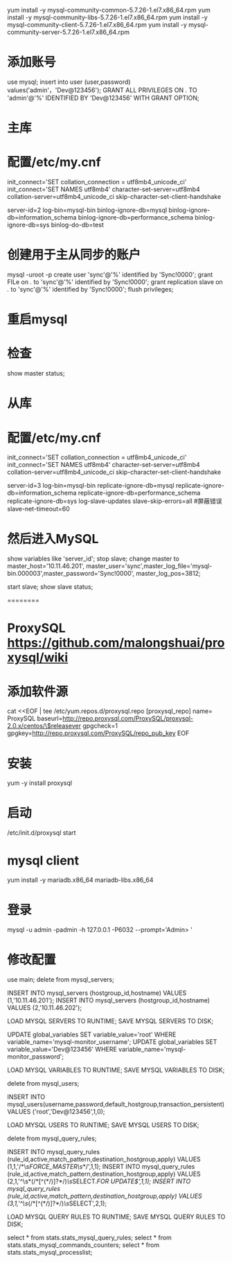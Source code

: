yum install -y mysql-community-common-5.7.26-1.el7.x86_64.rpm 
yum install -y mysql-community-libs-5.7.26-1.el7.x86_64.rpm 
yum install -y mysql-community-client-5.7.26-1.el7.x86_64.rpm
yum install -y mysql-community-server-5.7.26-1.el7.x86_64.rpm 

# 添加账号
use mysql;
insert into user (user,password) values('admin'，'Dev@123456');
GRANT ALL PRIVILEGES ON *.* TO 'admin'@'%' IDENTIFIED BY 'Dev@123456' WITH GRANT OPTION;

# 主库
# 配置/etc/my.cnf
init_connect='SET collation_connection = utf8mb4_unicode_ci'
init_connect='SET NAMES utf8mb4'
character-set-server=utf8mb4
collation-server=utf8mb4_unicode_ci
skip-character-set-client-handshake
 
server-id=2
log-bin=mysql-bin
binlog-ignore-db=mysql
binlog-ignore-db=information_schema
binlog-ignore-db=performance_schema
binlog-ignore-db=sys
binlog-do-db=test


# 创建用于主从同步的账户

mysql -uroot -p
create user 'sync'@'%' identified by 'Sync!0000';
grant FILe on *.* to 'sync'@'%' identified by 'Sync!0000';
grant replication slave on *.* to 'sync'@'%' identified by 'Sync!0000';
flush privileges;

# 重启mysql
# 检查
show master status;

# 从库
# 配置/etc/my.cnf
init_connect='SET collation_connection = utf8mb4_unicode_ci'
init_connect='SET NAMES utf8mb4'
character-set-server=utf8mb4
collation-server=utf8mb4_unicode_ci
skip-character-set-client-handshake
 
server-id=3
log-bin=mysql-bin
replicate-ignore-db=mysql
replicate-ignore-db=information_schema
replicate-ignore-db=performance_schema
replicate-ignore-db=sys
log-slave-updates
slave-skip-errors=all     #屏蔽错误
slave-net-timeout=60

# 然后进入MySQL

show variables like 'server_id'; 
stop slave;
change master to master_host='10.11.46.201', master_user='sync',master_log_file='mysql-bin.000003',master_password='Sync!0000', master_log_pos=3812;

start slave;
show slave status;



========
# ProxySQL https://github.com/malongshuai/proxysql/wiki
 
# 添加软件源
cat <<EOF | tee /etc/yum.repos.d/proxysql.repo
[proxysql_repo]
name= ProxySQL
baseurl=http://repo.proxysql.com/ProxySQL/proxysql-2.0.x/centos/\$releasever
gpgcheck=1
gpgkey=http://repo.proxysql.com/ProxySQL/repo_pub_key
EOF

# 安装
yum -y install proxysql

# 启动
/etc/init.d/proxysql start

# mysql client
yum install -y mariadb.x86_64 mariadb-libs.x86_64

# 登录
mysql -u admin -padmin -h 127.0.0.1 -P6032 --prompt='Admin> '
# 修改配置
use main;
delete from mysql_servers;

INSERT INTO mysql_servers (hostgroup_id,hostname) VALUES (1,'10.11.46.201');
INSERT INTO mysql_servers (hostgroup_id,hostname) VALUES (2,'10.11.46.202');

LOAD MYSQL SERVERS TO RUNTIME;
SAVE MYSQL SERVERS TO DISK;



UPDATE global_variables SET variable_value='root' WHERE variable_name='mysql-monitor_username';
UPDATE global_variables SET variable_value='Dev@123456' WHERE variable_name='mysql-monitor_password';

LOAD MYSQL VARIABLES TO RUNTIME;
SAVE MYSQL VARIABLES TO DISK;


delete  from mysql_users;

INSERT INTO mysql_users(username,password,default_hostgroup,transaction_persistent) VALUES ('root','Dev@123456',1,0);

LOAD MYSQL USERS TO RUNTIME;
SAVE MYSQL USERS TO DISK;


delete from mysql_query_rules;

INSERT INTO mysql_query_rules (rule_id,active,match_pattern,destination_hostgroup,apply) VALUES (1,1,'/\*\s*FORCE_MASTER\s*\*/',1,1);
INSERT INTO mysql_query_rules (rule_id,active,match_pattern,destination_hostgroup,apply) VALUES (2,1,'^\s*(/\*[^(\*/)]?\*/)*\s*SELECT.*FOR UPDATE$',1,1);
INSERT INTO mysql_query_rules (rule_id,active,match_pattern,destination_hostgroup,apply) VALUES (3,1,'^\s*(/\*[^(\*/)]?\*/)*\s*SELECT',2,1);


LOAD MYSQL QUERY RULES TO RUNTIME;
SAVE MYSQL QUERY RULES TO DISK;


select * from stats.stats_mysql_query_rules;
select * from stats.stats_mysql_commands_counters;
select * from stats.stats_mysql_processlist;